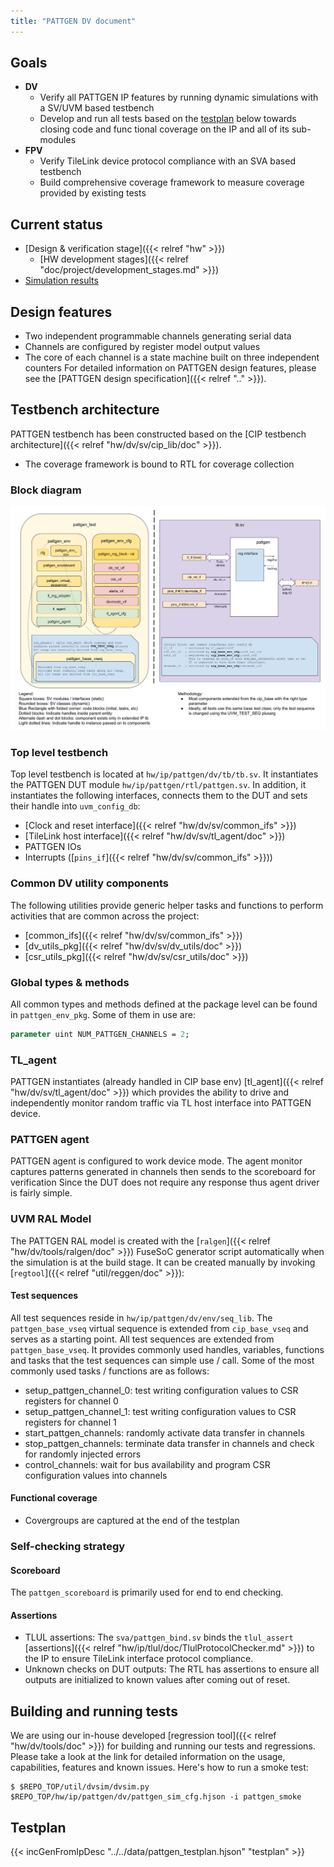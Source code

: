```yaml
---
title: "PATTGEN DV document"
---
```


## Goals
* **DV**
  * Verify all PATTGEN IP features by running dynamic simulations with a SV/UVM based testbench
  * Develop and run all tests based on the [testplan](#testplan) below towards closing code and func  tional coverage on the IP and all of its sub-modules
* **FPV**
  * Verify TileLink device protocol compliance with an SVA based testbench
  * Build comprehensive coverage framework to measure coverage provided by existing tests

## Current status
* [Design & verification stage]({{< relref "hw" >}})
  * [HW development stages]({{< relref "doc/project/development_stages.md" >}})
* [Simulation results](https://reports.opentitan.org/hw/ip/pattgen/dv/latest/results.html)

## Design features
* Two independent programmable channels generating serial data
* Channels are configured by register model output values
* The core of each channel is a state machine built on three independent counters
For detailed information on PATTGEN design features, please see the
[PATTGEN design specification]({{< relref ".." >}}).

## Testbench architecture
PATTGEN testbench has been constructed based on the [CIP testbench architecture]({{< relref "hw/dv/sv/cip_lib/doc" >}}).
* The coverage framework is bound to RTL for coverage collection

### Block diagram
![Block diagram](tb.svg)

### Top level testbench
Top level testbench is located at `hw/ip/pattgen/dv/tb/tb.sv`. It instantiates the PATTGEN DUT module `hw/ip/pattgen/rtl/pattgen.sv`.
In addition, it instantiates the following interfaces, connects them to the DUT and sets their handle into `uvm_config_db`:
* [Clock and reset interface]({{< relref "hw/dv/sv/common_ifs" >}})
* [TileLink host interface]({{< relref "hw/dv/sv/tl_agent/doc" >}})
* PATTGEN IOs
* Interrupts ([`pins_if`]({{< relref "hw/dv/sv/common_ifs" >}}))

### Common DV utility components
The following utilities provide generic helper tasks and functions to perform activities that are common across the project:
* [common_ifs]({{< relref "hw/dv/sv/common_ifs" >}})
* [dv_utils_pkg]({{< relref "hw/dv/sv/dv_utils/doc" >}})
* [csr_utils_pkg]({{< relref "hw/dv/sv/csr_utils/doc" >}})

### Global types & methods
All common types and methods defined at the package level can be found in `pattgen_env_pkg`. Some of them in use are:
```systemverilog
parameter uint NUM_PATTGEN_CHANNELS = 2;
```

### TL_agent
PATTGEN instantiates (already handled in CIP base env) [tl_agent]({{< relref "hw/dv/sv/tl_agent/doc" >}})
which provides the ability to drive and independently monitor random traffic via TL host interface into PATTGEN device.

### PATTGEN agent
PATTGEN agent is configured to work device mode.
The agent monitor captures patterns generated in channels then sends to the scoreboard for verification
Since the DUT does not require any response thus agent driver is fairly simple.

### UVM RAL Model
The PATTGEN RAL model is created with the [`ralgen`]({{< relref "hw/dv/tools/ralgen/doc" >}}) FuseSoC generator script automatically when the simulation is at the build stage.
It can be created manually by invoking [`regtool`]({{< relref "util/reggen/doc" >}}):

#### Test sequences
All test sequences reside in `hw/ip/pattgen/dv/env/seq_lib`.
The `pattgen_base_vseq` virtual sequence is extended from `cip_base_vseq` and serves as a starting point.
All test sequences are extended from `pattgen_base_vseq`.
It provides commonly used handles, variables, functions and tasks that the test sequences can simple use / call.
Some of the most commonly used tasks / functions are as follows:
* setup_pattgen_channel_0: test writing configuration values to CSR registers for channel 0
* setup_pattgen_channel_1: test writing configuration values to CSR registers for channel 1
* start_pattgen_channels: randomly activate data transfer in channels
* stop_pattgen_channels: terminate data transfer in channels and check for randomly injected errors
* control_channels: wait for bus availability and program CSR configuration values into channels

#### Functional coverage
* Covergroups are captured at the end of the testplan

### Self-checking strategy
#### Scoreboard
The `pattgen_scoreboard` is primarily used for end to end checking.

#### Assertions
* TLUL assertions: The `sva/pattgen_bind.sv` binds the `tlul_assert` [assertions]({{< relref "hw/ip/tlul/doc/TlulProtocolChecker.md" >}}) to the IP to ensure TileLink interface protocol compliance.
* Unknown checks on DUT outputs: The RTL has assertions to ensure all outputs are initialized to known values after coming out of reset.

## Building and running tests
We are using our in-house developed [regression tool]({{< relref "hw/dv/tools/doc" >}}) for building and running our tests and regressions.
Please take a look at the link for detailed information on the usage, capabilities, features and known issues.
Here's how to run a smoke test:
```console
$ $REPO_TOP/util/dvsim/dvsim.py $REPO_TOP/hw/ip/pattgen/dv/pattgen_sim_cfg.hjson -i pattgen_smoke
```

## Testplan
{{< incGenFromIpDesc "../../data/pattgen_testplan.hjson" "testplan" >}}
